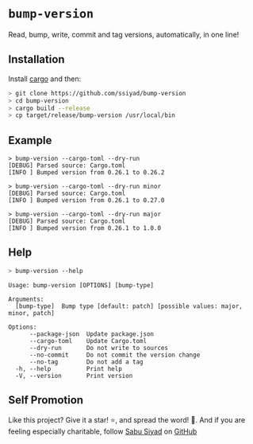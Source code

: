 # `bump-version`
Read, bump, write, commit and tag versions, automatically, in one line!

## Installation
Install
[cargo](https://doc.rust-lang.org/cargo/getting-started/installation.html) and
then:
```bash
> git clone https://github.com/ssiyad/bump-version
> cd bump-version
> cargo build --release
> cp target/release/bump-version /usr/local/bin
```

## Example
```
> bump-version --cargo-toml --dry-run
[DEBUG] Parsed source: Cargo.toml
[INFO ] Bumped version from 0.26.1 to 0.26.2

> bump-version --cargo-toml --dry-run minor
[DEBUG] Parsed source: Cargo.toml
[INFO ] Bumped version from 0.26.1 to 0.27.0

> bump-version --cargo-toml --dry-run major
[DEBUG] Parsed source: Cargo.toml
[INFO ] Bumped version from 0.26.1 to 1.0.0
```

## Help
```bash
> bump-version --help
```

```
Usage: bump-version [OPTIONS] [bump-type]

Arguments:
  [bump-type]  Bump type [default: patch] [possible values: major, minor, patch]

Options:
      --package-json  Update package.json
      --cargo-toml    Update Cargo.toml
      --dry-run       Do not write to sources
      --no-commit     Do not commit the version change
      --no-tag        Do not add a tag
  -h, --help          Print help
  -V, --version       Print version
```

## Self Promotion
Like this project? Give it a star! ⭐, and spread the word! 🚀. And if you are
feeling especially charitable, follow [Sabu Siyad](https://ssiyad.com) on
[GitHub](https://github.com/ssiyad)
